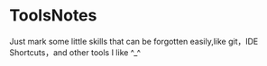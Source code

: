 # ToolsNotes
Just mark some little skills that can be forgotten easily,like git，IDE Shortcuts，and other tools I like ^_^
